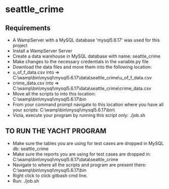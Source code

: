 # seattle_crime

## Requirements
- A WampServer with a MySQL database 'mysql5.6.17' was used for this project
- Install a WampServer Server
- Create a data warehouse in MySQL database with name: seattle_crime
- Make changes to the necessary credentials in the variable.py file
- Download the data files and move them into the following location:
- u_of_f_data.csv into => C:\wamp\bin\mysql\mysql5.6.17\data\seattle_crime\u_of_f_data.csv
- crime_data.csv into => C:\wamp\bin\mysql\mysql5.6.17\data\seattle_crime\crime_data.csv
- Move all the scripts to into this location: C:\wamp\bin\mysql\mysql5.6.17\bin
- From your command prompt navigate to this location where you have all your scripts: C:\wamp\bin\mysql\mysql5.6.17\bin\
- Viola, execute your program by running this script only: ./job.sh


## TO RUN THE YACHT PROGRAM
- Make sure the tables you are using for test cases are dropped in MySQL db: seattle_crime
- Make sure the reports you are using for test cases are dropped in: C:\wamp\bin\mysql\mysql5.6.17\data\seattle_crime
- Navigate to where all the scripts and program are present there: C:\wamp\bin\mysql\mysql5.6.17\bin
- Right click to click gitbash cmd line. 
- Run: ./job.sh

